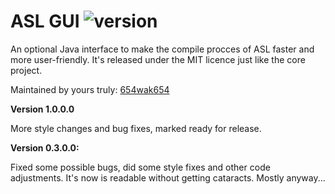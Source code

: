ASL GUI <img src="https://img.shields.io/badge/version-1.0.0.0-lightgrey.svg" alt="version">
=========

An optional Java interface to make the compile procces of ASL faster and more user-friendly. It's released under the MIT licence just like the core project.

Maintained by yours truly: [654wak654](https://github.com/654wak654/)

**Version 1.0.0.0**

More style changes and bug fixes, marked ready for release.

**Version 0.3.0.0:**

Fixed some possible bugs, did some style fixes and other code adjustments. It's now is readable without getting cataracts. Mostly anyway...
